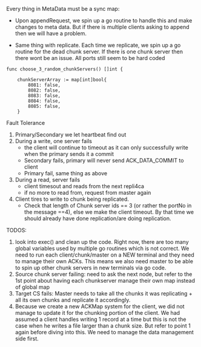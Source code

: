 Every thing in MetaData must be a sync map:

- Upon appendRequest, we spin up a go routine to handle this and make changes to meta data. But if there is multiple clients asking to append then we will have a problem.

- Same thing with replicate. Each time we replicate, we spin up a go routine for the dead chunk server. If there is one chunk server then there wont be an issue.
  All ports still seem to be hard coded

```
func choose_3_random_chunkServers() []int {

	chunkServerArray := map[int]bool{
		8081: false,
		8082: false,
		8083: false,
		8084: false,
		8085: false,
	}
```

Fault Tolerance

1. Primary/Secondary we let heartbeat find out
2. During a write, one server fails
   - the client will continue to timeout as it can only successfully write when the primary sends it a commit
   - Secondary fails, primary will never send ACK_DATA_COMMIT to client
   - Primary fail, same thing as above
3. During a read, server fails
   - client timesout and reads from the next repli4ca
   - if no more to read from, request from master again
4. Client tires to write to chunk being replicated.
   - Check that length of Chunk server ids == 3 (or rather the portNo in the message ==4), else we make the client timeout. By that time we should already have done replication/are doing replication.

TODOS:

1. look into exec() and clean up the code. Right now, there are too many global variables used by multiple go routines which is not correct. We need to run each client/chunk/master on a NEW terminal and they need to manage their own ACKs.  This means we also need master to be able to spin up other chunk servers in new terminals via go code.
2. Source chunk server failing: need to ask the next node, but refer to the 1st point about having each chunkserver manage their own map instead of global map
3. Target CS fails: Master needs to take all the chunks it was replicating + all its own chunks and replicate it accordingly. 
4. Because we create a new ACKMap system for the client, we did not manage to update it for the chunking portion of the client. We had assumed a client handles writing 1 record at a time but this is not the case when he writes a file larger than a chunk size. But refer to point 1 again before diving into this. We need to manage the data management side first. 